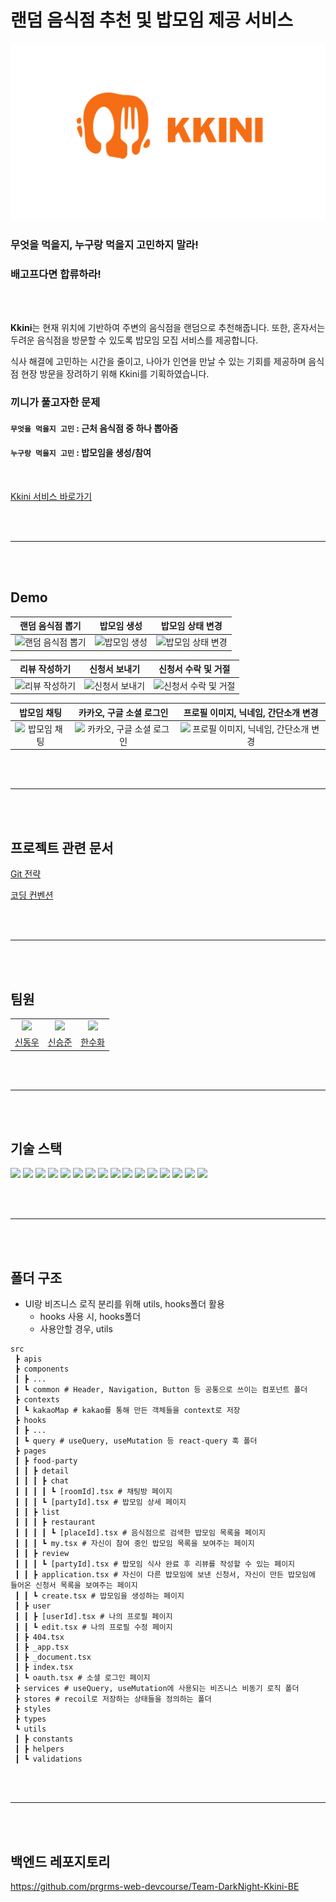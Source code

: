 # 랜덤 음식점 추천 및 밥모임 제공 서비스

![끼니 로고](./public/images/kkini-logo.svg)

### 무엇을 먹을지, 누구랑 먹을지 고민하지 말라!

### 배고프다면 합류하라!

<br />
<br />

<strong>Kkini</strong>는 현재 위치에 기반하여 주변의 음식점을 랜덤으로 추천해줍니다. 또한, 혼자서는 두려운 음식점을 방문할 수 있도록 밥모임 모집 서비스를 제공합니다.

식사 해결에 고민하는 시간을 줄이고, 나아가 인연을 만날 수 있는 기회를 제공하며 음식점 현장 방문을 장려하기 위해 Kkini를 기획하였습니다.

### 끼니가 풀고자한 문제

#### `무엇을 먹을지 고민` : 근처 음식점 중 하나 뽑아줌

#### `누구랑 먹을지 고민` : 밥모임을 생성/참여

<br />

[Kkini 서비스 바로가기](https://kkini.vercel.app/)

<br />
<br />

---

<br />
<br />

## Demo

|                                                                  랜덤 음식점 뽑기                                                                  |                                                                  밥모임 생성                                                                  |                                                                  밥모임 상태 변경                                                                  |
| :------------------------------------------------------------------------------------------------------------------------------------------------: | :-------------------------------------------------------------------------------------------------------------------------------------------: | :------------------------------------------------------------------------------------------------------------------------------------------------: |
| <img src="https://user-images.githubusercontent.com/93233930/227546176-903a7dae-60ba-4303-a7e7-50b8a180ed0e.gif" alt="랜덤 음식점 뽑기" width=80%> | <img src="https://user-images.githubusercontent.com/93233930/227543298-6883a5e8-6bc9-46f1-a69c-9ab462d37278.gif" alt="밥모임 생성" width=80%> | <img src="https://user-images.githubusercontent.com/93233930/227548030-fb8aad3f-71b2-41c6-9b21-42fadb3ab938.gif" alt="밥모임 상태 변경" width=80%> |

|                                                                  리뷰 작성하기                                                                  |                                                                  신청서 보내기                                                                  |                                                                  신청서 수락 및 거절                                                                  |
| :---------------------------------------------------------------------------------------------------------------------------------------------: | :---------------------------------------------------------------------------------------------------------------------------------------------: | :---------------------------------------------------------------------------------------------------------------------------------------------------: |
| <img src="https://user-images.githubusercontent.com/93233930/227549062-d0f32cdb-05ef-4203-bf6b-03d1633c28c7.gif" alt="리뷰 작성하기" width=80%> | <img src="https://user-images.githubusercontent.com/93233930/227543311-31762e06-bf6f-4303-bcb0-a24dbd5cb552.gif" alt="신청서 보내기" width=80%> | <img src="https://user-images.githubusercontent.com/93233930/227551309-6747dcb0-3a9b-4d8d-8cd5-78c6dc30dd65.gif" alt="신청서 수락 및 거절" width=80%> |

|                                                                  밥모임 채팅                                                                  |                                                                  카카오, 구글 소셜 로그인                                                                  |                                                                  프로필 이미지, 닉네임, 간단소개 변경                                                                  |
| :-------------------------------------------------------------------------------------------------------------------------------------------: | :--------------------------------------------------------------------------------------------------------------------------------------------------------: | :--------------------------------------------------------------------------------------------------------------------------------------------------------------------: |
| <img src="https://user-images.githubusercontent.com/93233930/227700158-44907621-5417-4853-8731-b52ba01431b4.gif" alt="밥모임 채팅" width=80%> | <img src="https://user-images.githubusercontent.com/93233930/227544372-12a0c53b-258c-4991-a0c8-447423238ddb.gif" alt="카카오, 구글 소셜 로그인" width=80%> | <img src="https://user-images.githubusercontent.com/93233930/227543303-fec8ba5b-6438-467c-b5b4-976f68a08b45.gif" alt="프로필 이미지, 닉네임, 간단소개 변경" width=80%> |

<br />
<br />

---

<br />
<br />

## 프로젝트 관련 문서

[Git 전략](https://backend-devcourse.notion.site/git-0955f4a3796f4ee88389bd871c4c965b)

[코딩 컨벤션](https://backend-devcourse.notion.site/7e9b90aefbc1425eabe247a7a1e9d8de)

<br />
<br />

---

<br />
<br />

## 팀원

<table>
  <tbody>
  <tr>
  <td align="center"><a href="https://github.com/SDWoo"><img src="https://avatars.githubusercontent.com/u/28768535?v=4" width="150px;" style="max-width: 100%;"/></a></td>
  <td align="center"><a href="https://github.com/metacode22"><img src="https://avatars.githubusercontent.com/u/93233930?v=4" width="150px;" style="max-width: 100%;"/></a></td>
  <td align="center"><a href="https://github.com/live-small"><img src="https://avatars.githubusercontent.com/u/70274947?v=4" width="150px;" style="max-width: 100%;"/></a></td>
  </tr>
  <tr>
  <td align="center"><a href="https://github.com/SDWoo">신동우</a></td>
  <td align="center"><a href="https://github.com/metacode22">신승준</a></td>
  <td align="center"><a href="https://github.com/live-small">한수화</a></td>
  </tr>
  </tbody>
</table>

<br />
<br />

---

<br />
<br />

## 기술 스택

<img src="https://img.shields.io/badge/TypeScript-3178C6?style=for-the-badge&logo=TypeScript&logoColor=ffffff"/> <img src="https://img.shields.io/badge/Next.js-000000?style=for-the-badge&logo=Next.js&logoColor=ffffff"/> <img src="https://img.shields.io/badge/React-61DAFB?style=for-the-badge&logo=React&logoColor=ffffff"> <img src="https://img.shields.io/badge/React Query-FF4154?style=for-the-badge&logo=React Query&logoColor=ffffff"/> <img src="https://img.shields.io/badge/Axios-6028e0?style=for-the-badge&logo=Axios&logoColor=ffffff"/> <img src="https://img.shields.io/badge/Recoil-1678e0?style=for-the-badge&logo=Recoil&logoColor=ffffff"/> <img src="https://img.shields.io/badge/React Hook Form-EC5990?style=for-the-badge&logo=React-Hook-Form&logoColor=ffffff"/> <img src="https://img.shields.io/badge/Emotion-CC67BC?style=for-the-badge&logo=Emotion&logoColor=ffffff"/> <img src="https://img.shields.io/badge/Chakra-319795?style=for-the-badge&logo=Chakra UI&logoColor=ffffff"/> <img src="https://img.shields.io/badge/Prettier-373338?style=for-the-badge&logo=Prettier&logoColor=ffffff"/> <img src="https://img.shields.io/badge/ESLint-4B32C3?style=for-the-badge&logo=ESLint&logoColor=ffffff"/> <img src="https://img.shields.io/badge/stylelint-263238?style=for-the-badge&logo=stylelint&logoColor=ffffff"/> <img src="https://img.shields.io/badge/commitlint-000000?style=for-the-badge&logo=commitlint&logoColor=ffffff"/> <img src="https://img.shields.io/badge/Husky-006179?style=for-the-badge&logo=Husky&logoColor=ffffff"/> <img src="https://img.shields.io/badge/Lint staged-02CBF2?style=for-the-badge&logo=Lint staged&logoColor=ffffff"/> <img src="https://img.shields.io/badge/Vercel-000000?style=for-the-badge&logo=Vercel&logoColor=ffffff"/>

<br />
<br />

---

<br />
<br />

## 폴더 구조

- UI랑 비즈니스 로직 분리를 위해 utils, hooks폴더 활용
  - hooks 사용 시, hooks폴더
  - 사용안할 경우, utils

```
src
 ┣ apis
 ┣ components
 ┃ ┣ ...
 ┃ ┗ common # Header, Navigation, Button 등 공통으로 쓰이는 컴포넌트 폴더
 ┣ contexts
 ┃ ┗ kakaoMap # kakao를 통해 만든 객체들을 context로 저장
 ┣ hooks
 ┃ ┣ ...
 ┃ ┗ query # useQuery, useMutation 등 react-query 훅 폴더
 ┣ pages
 ┃ ┣ food-party
 ┃ ┃ ┣ detail
 ┃ ┃ ┃ ┣ chat
 ┃ ┃ ┃ ┃ ┗ [roomId].tsx # 채팅방 페이지
 ┃ ┃ ┃ ┗ [partyId].tsx # 밥모임 상세 페이지
 ┃ ┃ ┣ list
 ┃ ┃ ┃ ┣ restaurant
 ┃ ┃ ┃ ┃ ┗ [placeId].tsx # 음식점으로 검색한 밥모임 목록을 페이지
 ┃ ┃ ┃ ┗ my.tsx # 자신이 참여 중인 밥모임 목록을 보여주는 페이지
 ┃ ┃ ┣ review
 ┃ ┃ ┃ ┗ [partyId].tsx # 밥모임 식사 완료 후 리뷰를 작성할 수 있는 페이지
 ┃ ┃ ┣ application.tsx # 자신이 다른 밥모임에 보낸 신청서, 자신이 만든 밥모임에 들어온 신청서 목록을 보여주는 페이지
 ┃ ┃ ┗ create.tsx # 밥모임을 생성하는 페이지
 ┃ ┣ user
 ┃ ┃ ┣ [userId].tsx # 나의 프로필 페이지
 ┃ ┃ ┗ edit.tsx # 나의 프로필 수정 페이지
 ┃ ┣ 404.tsx
 ┃ ┣ _app.tsx
 ┃ ┣ _document.tsx
 ┃ ┣ index.tsx
 ┃ ┗ oauth.tsx # 소셜 로그인 페이지
 ┣ services # useQuery, useMutation에 사용되는 비즈니스 비동기 로직 폴더
 ┣ stores # recoil로 저장하는 상태들을 정의하는 폴더
 ┣ styles
 ┣ types
 ┗ utils
 ┃ ┣ constants
 ┃ ┣ helpers
 ┃ ┗ validations
```

<br />
<br />

---

<br />
<br />

## 백엔드 레포지토리

https://github.com/prgrms-web-devcourse/Team-DarkNight-Kkini-BE
